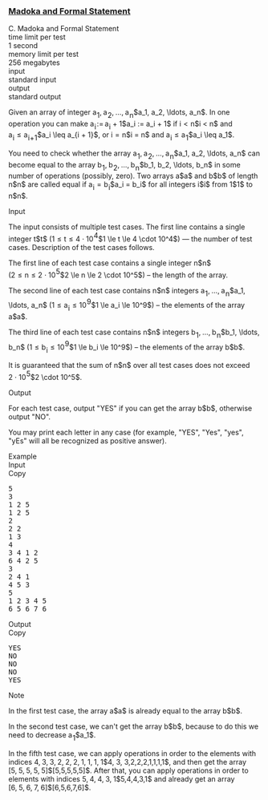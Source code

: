 <h3><a href="https://codeforces.com/contest/1717/problem/C" target="_blank" rel="noopener noreferrer">Madoka and Formal Statement</a></h3>

<div class="header"><div class="title">C. Madoka and Formal Statement</div><div class="time-limit"><div class="property-title">time limit per test</div>1 second</div><div class="memory-limit"><div class="property-title">memory limit per test</div>256 megabytes</div><div class="input-file input-standard"><div class="property-title">input</div>standard input</div><div class="output-file output-standard"><div class="property-title">output</div>standard output</div></div><div><p>Given an array of integer <span class="MathJax_Preview" style="color: inherit;"><span class="MJXp-math" id="MJXp-Span-1"><span class="MJXp-msubsup" id="MJXp-Span-2"><span class="MJXp-mi MJXp-italic" id="MJXp-Span-3" style="margin-right: 0.05em;">a</span><span class="MJXp-mn MJXp-script" id="MJXp-Span-4" style="vertical-align: -0.4em;">1</span></span><span class="MJXp-mo" id="MJXp-Span-5" style="margin-left: 0em; margin-right: 0.222em;">,</span><span class="MJXp-msubsup" id="MJXp-Span-6"><span class="MJXp-mi MJXp-italic" id="MJXp-Span-7" style="margin-right: 0.05em;">a</span><span class="MJXp-mn MJXp-script" id="MJXp-Span-8" style="vertical-align: -0.4em;">2</span></span><span class="MJXp-mo" id="MJXp-Span-9" style="margin-left: 0em; margin-right: 0.222em;">,</span><span class="MJXp-mo" id="MJXp-Span-10" style="margin-left: 0em; margin-right: 0em;">…</span><span class="MJXp-mo" id="MJXp-Span-11" style="margin-left: 0em; margin-right: 0.222em;">,</span><span class="MJXp-msubsup" id="MJXp-Span-12"><span class="MJXp-mi MJXp-italic" id="MJXp-Span-13" style="margin-right: 0.05em;">a</span><span class="MJXp-mi MJXp-italic MJXp-script" id="MJXp-Span-14" style="vertical-align: -0.4em;">n</span></span></span></span>$a_1, a_2, \ldots, a_n$. In one operation you can make <span class="MathJax_Preview" style="color: inherit;"><span class="MJXp-math" id="MJXp-Span-15"><span class="MJXp-msubsup" id="MJXp-Span-16"><span class="MJXp-mi MJXp-italic" id="MJXp-Span-17" style="margin-right: 0.05em;">a</span><span class="MJXp-mi MJXp-italic MJXp-script" id="MJXp-Span-18" style="vertical-align: -0.4em;">i</span></span><span class="MJXp-mo" id="MJXp-Span-19" style="margin-left: 0.111em; margin-right: 0.167em;">:=</span><span class="MJXp-msubsup" id="MJXp-Span-20"><span class="MJXp-mi MJXp-italic" id="MJXp-Span-21" style="margin-right: 0.05em;">a</span><span class="MJXp-mi MJXp-italic MJXp-script" id="MJXp-Span-22" style="vertical-align: -0.4em;">i</span></span><span class="MJXp-mo" id="MJXp-Span-23" style="margin-left: 0.267em; margin-right: 0.267em;">+</span><span class="MJXp-mn" id="MJXp-Span-24">1</span></span></span>$a_i := a_i + 1$ if <span class="MathJax_Preview" style="color: inherit;"><span class="MJXp-math" id="MJXp-Span-25"><span class="MJXp-mi MJXp-italic" id="MJXp-Span-26">i</span><span class="MJXp-mo" id="MJXp-Span-27" style="margin-left: 0.333em; margin-right: 0.333em;"><</span><span class="MJXp-mi MJXp-italic" id="MJXp-Span-28">n</span></span></span>$i < n$ and <span class="MathJax_Preview" style="color: inherit;"><span class="MJXp-math" id="MJXp-Span-29"><span class="MJXp-msubsup" id="MJXp-Span-30"><span class="MJXp-mi MJXp-italic" id="MJXp-Span-31" style="margin-right: 0.05em;">a</span><span class="MJXp-mi MJXp-italic MJXp-script" id="MJXp-Span-32" style="vertical-align: -0.4em;">i</span></span><span class="MJXp-mo" id="MJXp-Span-33" style="margin-left: 0.333em; margin-right: 0.333em;">≤</span><span class="MJXp-msubsup" id="MJXp-Span-34"><span class="MJXp-mi MJXp-italic" id="MJXp-Span-35" style="margin-right: 0.05em;">a</span><span class="MJXp-mrow MJXp-script" id="MJXp-Span-36" style="vertical-align: -0.4em;"><span class="MJXp-mi MJXp-italic" id="MJXp-Span-37">i</span><span class="MJXp-mo" id="MJXp-Span-38">+</span><span class="MJXp-mn" id="MJXp-Span-39">1</span></span></span></span></span>$a_i \leq a_{i + 1}$, or <span class="MathJax_Preview" style="color: inherit;"><span class="MJXp-math" id="MJXp-Span-40"><span class="MJXp-mi MJXp-italic" id="MJXp-Span-41">i</span><span class="MJXp-mo" id="MJXp-Span-42" style="margin-left: 0.333em; margin-right: 0.333em;">=</span><span class="MJXp-mi MJXp-italic" id="MJXp-Span-43">n</span></span></span>$i = n$ and <span class="MathJax_Preview" style="color: inherit;"><span class="MJXp-math" id="MJXp-Span-44"><span class="MJXp-msubsup" id="MJXp-Span-45"><span class="MJXp-mi MJXp-italic" id="MJXp-Span-46" style="margin-right: 0.05em;">a</span><span class="MJXp-mi MJXp-italic MJXp-script" id="MJXp-Span-47" style="vertical-align: -0.4em;">i</span></span><span class="MJXp-mo" id="MJXp-Span-48" style="margin-left: 0.333em; margin-right: 0.333em;">≤</span><span class="MJXp-msubsup" id="MJXp-Span-49"><span class="MJXp-mi MJXp-italic" id="MJXp-Span-50" style="margin-right: 0.05em;">a</span><span class="MJXp-mn MJXp-script" id="MJXp-Span-51" style="vertical-align: -0.4em;">1</span></span></span></span>$a_i \leq a_1$.</p><p>You need to check whether the array <span class="MathJax_Preview" style="color: inherit;"><span class="MJXp-math" id="MJXp-Span-52"><span class="MJXp-msubsup" id="MJXp-Span-53"><span class="MJXp-mi MJXp-italic" id="MJXp-Span-54" style="margin-right: 0.05em;">a</span><span class="MJXp-mn MJXp-script" id="MJXp-Span-55" style="vertical-align: -0.4em;">1</span></span><span class="MJXp-mo" id="MJXp-Span-56" style="margin-left: 0em; margin-right: 0.222em;">,</span><span class="MJXp-msubsup" id="MJXp-Span-57"><span class="MJXp-mi MJXp-italic" id="MJXp-Span-58" style="margin-right: 0.05em;">a</span><span class="MJXp-mn MJXp-script" id="MJXp-Span-59" style="vertical-align: -0.4em;">2</span></span><span class="MJXp-mo" id="MJXp-Span-60" style="margin-left: 0em; margin-right: 0.222em;">,</span><span class="MJXp-mo" id="MJXp-Span-61" style="margin-left: 0em; margin-right: 0em;">…</span><span class="MJXp-mo" id="MJXp-Span-62" style="margin-left: 0em; margin-right: 0.222em;">,</span><span class="MJXp-msubsup" id="MJXp-Span-63"><span class="MJXp-mi MJXp-italic" id="MJXp-Span-64" style="margin-right: 0.05em;">a</span><span class="MJXp-mi MJXp-italic MJXp-script" id="MJXp-Span-65" style="vertical-align: -0.4em;">n</span></span></span></span>$a_1, a_2, \ldots, a_n$ can become equal to the array <span class="MathJax_Preview" style="color: inherit;"><span class="MJXp-math" id="MJXp-Span-66"><span class="MJXp-msubsup" id="MJXp-Span-67"><span class="MJXp-mi MJXp-italic" id="MJXp-Span-68" style="margin-right: 0.05em;">b</span><span class="MJXp-mn MJXp-script" id="MJXp-Span-69" style="vertical-align: -0.4em;">1</span></span><span class="MJXp-mo" id="MJXp-Span-70" style="margin-left: 0em; margin-right: 0.222em;">,</span><span class="MJXp-msubsup" id="MJXp-Span-71"><span class="MJXp-mi MJXp-italic" id="MJXp-Span-72" style="margin-right: 0.05em;">b</span><span class="MJXp-mn MJXp-script" id="MJXp-Span-73" style="vertical-align: -0.4em;">2</span></span><span class="MJXp-mo" id="MJXp-Span-74" style="margin-left: 0em; margin-right: 0.222em;">,</span><span class="MJXp-mo" id="MJXp-Span-75" style="margin-left: 0em; margin-right: 0em;">…</span><span class="MJXp-mo" id="MJXp-Span-76" style="margin-left: 0em; margin-right: 0.222em;">,</span><span class="MJXp-msubsup" id="MJXp-Span-77"><span class="MJXp-mi MJXp-italic" id="MJXp-Span-78" style="margin-right: 0.05em;">b</span><span class="MJXp-mi MJXp-italic MJXp-script" id="MJXp-Span-79" style="vertical-align: -0.4em;">n</span></span></span></span>$b_1, b_2, \ldots, b_n$ in some number of operations (possibly, zero). Two arrays <span class="MathJax_Preview" style="color: inherit;"><span class="MJXp-math" id="MJXp-Span-80"><span class="MJXp-mi MJXp-italic" id="MJXp-Span-81">a</span></span></span>$a$ and <span class="MathJax_Preview" style="color: inherit;"><span class="MJXp-math" id="MJXp-Span-82"><span class="MJXp-mi MJXp-italic" id="MJXp-Span-83">b</span></span></span>$b$ of length <span class="MathJax_Preview" style="color: inherit;"><span class="MJXp-math" id="MJXp-Span-84"><span class="MJXp-mi MJXp-italic" id="MJXp-Span-85">n</span></span></span>$n$ are called equal if <span class="MathJax_Preview" style="color: inherit;"><span class="MJXp-math" id="MJXp-Span-86"><span class="MJXp-msubsup" id="MJXp-Span-87"><span class="MJXp-mi MJXp-italic" id="MJXp-Span-88" style="margin-right: 0.05em;">a</span><span class="MJXp-mi MJXp-italic MJXp-script" id="MJXp-Span-89" style="vertical-align: -0.4em;">i</span></span><span class="MJXp-mo" id="MJXp-Span-90" style="margin-left: 0.333em; margin-right: 0.333em;">=</span><span class="MJXp-msubsup" id="MJXp-Span-91"><span class="MJXp-mi MJXp-italic" id="MJXp-Span-92" style="margin-right: 0.05em;">b</span><span class="MJXp-mi MJXp-italic MJXp-script" id="MJXp-Span-93" style="vertical-align: -0.4em;">i</span></span></span></span>$a_i = b_i$ for all integers <span class="MathJax_Preview" style="color: inherit;"><span class="MJXp-math" id="MJXp-Span-94"><span class="MJXp-mi MJXp-italic" id="MJXp-Span-95">i</span></span></span>$i$ from <span class="MathJax_Preview" style="color: inherit;"><span class="MJXp-math" id="MJXp-Span-96"><span class="MJXp-mn" id="MJXp-Span-97">1</span></span></span>$1$ to <span class="MathJax_Preview" style="color: inherit;"><span class="MJXp-math" id="MJXp-Span-98"><span class="MJXp-mi MJXp-italic" id="MJXp-Span-99">n</span></span></span>$n$.</p></div><div class="input-specification"><div class="section-title">Input</div><p>The input consists of multiple test cases. The first line contains a single integer <span class="MathJax_Preview" style="color: inherit;"><span class="MJXp-math" id="MJXp-Span-100"><span class="MJXp-mi MJXp-italic" id="MJXp-Span-101">t</span></span></span>$t$ (<span class="MathJax_Preview" style="color: inherit;"><span class="MJXp-math" id="MJXp-Span-102"><span class="MJXp-mn" id="MJXp-Span-103">1</span><span class="MJXp-mo" id="MJXp-Span-104" style="margin-left: 0.333em; margin-right: 0.333em;">≤</span><span class="MJXp-mi MJXp-italic" id="MJXp-Span-105">t</span><span class="MJXp-mo" id="MJXp-Span-106" style="margin-left: 0.333em; margin-right: 0.333em;">≤</span><span class="MJXp-mn" id="MJXp-Span-107">4</span><span class="MJXp-mo" id="MJXp-Span-108" style="margin-left: 0.267em; margin-right: 0.267em;">⋅</span><span class="MJXp-msubsup" id="MJXp-Span-109"><span class="MJXp-mn" id="MJXp-Span-110" style="margin-right: 0.05em;">10</span><span class="MJXp-mn MJXp-script" id="MJXp-Span-111" style="vertical-align: 0.5em;">4</span></span></span></span>$1 \le t \le 4 \cdot 10^4$) — the number of test cases. Description of the test cases follows.</p><p>The first line of each test case contains a single integer <span class="MathJax_Preview" style="color: inherit;"><span class="MJXp-math" id="MJXp-Span-112"><span class="MJXp-mi MJXp-italic" id="MJXp-Span-113">n</span></span></span>$n$ (<span class="MathJax_Preview" style="color: inherit;"><span class="MJXp-math" id="MJXp-Span-114"><span class="MJXp-mn" id="MJXp-Span-115">2</span><span class="MJXp-mo" id="MJXp-Span-116" style="margin-left: 0.333em; margin-right: 0.333em;">≤</span><span class="MJXp-mi MJXp-italic" id="MJXp-Span-117">n</span><span class="MJXp-mo" id="MJXp-Span-118" style="margin-left: 0.333em; margin-right: 0.333em;">≤</span><span class="MJXp-mn" id="MJXp-Span-119">2</span><span class="MJXp-mo" id="MJXp-Span-120" style="margin-left: 0.267em; margin-right: 0.267em;">⋅</span><span class="MJXp-msubsup" id="MJXp-Span-121"><span class="MJXp-mn" id="MJXp-Span-122" style="margin-right: 0.05em;">10</span><span class="MJXp-mn MJXp-script" id="MJXp-Span-123" style="vertical-align: 0.5em;">5</span></span></span></span>$2 \le n \le 2 \cdot 10^5$) – the length of the array.</p><p>The second line of each test case contains <span class="MathJax_Preview" style="color: inherit;"><span class="MJXp-math" id="MJXp-Span-124"><span class="MJXp-mi MJXp-italic" id="MJXp-Span-125">n</span></span></span>$n$ integers <span class="MathJax_Preview" style="color: inherit;"><span class="MJXp-math" id="MJXp-Span-126"><span class="MJXp-msubsup" id="MJXp-Span-127"><span class="MJXp-mi MJXp-italic" id="MJXp-Span-128" style="margin-right: 0.05em;">a</span><span class="MJXp-mn MJXp-script" id="MJXp-Span-129" style="vertical-align: -0.4em;">1</span></span><span class="MJXp-mo" id="MJXp-Span-130" style="margin-left: 0em; margin-right: 0.222em;">,</span><span class="MJXp-mo" id="MJXp-Span-131" style="margin-left: 0em; margin-right: 0em;">…</span><span class="MJXp-mo" id="MJXp-Span-132" style="margin-left: 0em; margin-right: 0.222em;">,</span><span class="MJXp-msubsup" id="MJXp-Span-133"><span class="MJXp-mi MJXp-italic" id="MJXp-Span-134" style="margin-right: 0.05em;">a</span><span class="MJXp-mi MJXp-italic MJXp-script" id="MJXp-Span-135" style="vertical-align: -0.4em;">n</span></span></span></span>$a_1, \ldots, a_n$ (<span class="MathJax_Preview" style="color: inherit;"><span class="MJXp-math" id="MJXp-Span-136"><span class="MJXp-mn" id="MJXp-Span-137">1</span><span class="MJXp-mo" id="MJXp-Span-138" style="margin-left: 0.333em; margin-right: 0.333em;">≤</span><span class="MJXp-msubsup" id="MJXp-Span-139"><span class="MJXp-mi MJXp-italic" id="MJXp-Span-140" style="margin-right: 0.05em;">a</span><span class="MJXp-mi MJXp-italic MJXp-script" id="MJXp-Span-141" style="vertical-align: -0.4em;">i</span></span><span class="MJXp-mo" id="MJXp-Span-142" style="margin-left: 0.333em; margin-right: 0.333em;">≤</span><span class="MJXp-msubsup" id="MJXp-Span-143"><span class="MJXp-mn" id="MJXp-Span-144" style="margin-right: 0.05em;">10</span><span class="MJXp-mn MJXp-script" id="MJXp-Span-145" style="vertical-align: 0.5em;">9</span></span></span></span>$1 \le a_i \le 10^9$) – the elements of the array <span class="MathJax_Preview" style="color: inherit;"><span class="MJXp-math" id="MJXp-Span-146"><span class="MJXp-mi MJXp-italic" id="MJXp-Span-147">a</span></span></span>$a$.</p><p>The third line of each test case contains <span class="MathJax_Preview" style="color: inherit;"><span class="MJXp-math" id="MJXp-Span-148"><span class="MJXp-mi MJXp-italic" id="MJXp-Span-149">n</span></span></span>$n$ integers <span class="MathJax_Preview" style="color: inherit;"><span class="MJXp-math" id="MJXp-Span-150"><span class="MJXp-msubsup" id="MJXp-Span-151"><span class="MJXp-mi MJXp-italic" id="MJXp-Span-152" style="margin-right: 0.05em;">b</span><span class="MJXp-mn MJXp-script" id="MJXp-Span-153" style="vertical-align: -0.4em;">1</span></span><span class="MJXp-mo" id="MJXp-Span-154" style="margin-left: 0em; margin-right: 0.222em;">,</span><span class="MJXp-mo" id="MJXp-Span-155" style="margin-left: 0em; margin-right: 0em;">…</span><span class="MJXp-mo" id="MJXp-Span-156" style="margin-left: 0em; margin-right: 0.222em;">,</span><span class="MJXp-msubsup" id="MJXp-Span-157"><span class="MJXp-mi MJXp-italic" id="MJXp-Span-158" style="margin-right: 0.05em;">b</span><span class="MJXp-mi MJXp-italic MJXp-script" id="MJXp-Span-159" style="vertical-align: -0.4em;">n</span></span></span></span>$b_1, \ldots, b_n$ (<span class="MathJax_Preview" style="color: inherit;"><span class="MJXp-math" id="MJXp-Span-160"><span class="MJXp-mn" id="MJXp-Span-161">1</span><span class="MJXp-mo" id="MJXp-Span-162" style="margin-left: 0.333em; margin-right: 0.333em;">≤</span><span class="MJXp-msubsup" id="MJXp-Span-163"><span class="MJXp-mi MJXp-italic" id="MJXp-Span-164" style="margin-right: 0.05em;">b</span><span class="MJXp-mi MJXp-italic MJXp-script" id="MJXp-Span-165" style="vertical-align: -0.4em;">i</span></span><span class="MJXp-mo" id="MJXp-Span-166" style="margin-left: 0.333em; margin-right: 0.333em;">≤</span><span class="MJXp-msubsup" id="MJXp-Span-167"><span class="MJXp-mn" id="MJXp-Span-168" style="margin-right: 0.05em;">10</span><span class="MJXp-mn MJXp-script" id="MJXp-Span-169" style="vertical-align: 0.5em;">9</span></span></span></span>$1 \le b_i \le 10^9$) – the elements of the array <span class="MathJax_Preview" style="color: inherit;"><span class="MJXp-math" id="MJXp-Span-170"><span class="MJXp-mi MJXp-italic" id="MJXp-Span-171">b</span></span></span>$b$.</p><p>It is guaranteed that the sum of <span class="MathJax_Preview" style="color: inherit;"><span class="MJXp-math" id="MJXp-Span-172"><span class="MJXp-mi MJXp-italic" id="MJXp-Span-173">n</span></span></span>$n$ over all test cases does not exceed <span class="MathJax_Preview" style="color: inherit;"><span class="MJXp-math" id="MJXp-Span-174"><span class="MJXp-mn" id="MJXp-Span-175">2</span><span class="MJXp-mo" id="MJXp-Span-176" style="margin-left: 0.267em; margin-right: 0.267em;">⋅</span><span class="MJXp-msubsup" id="MJXp-Span-177"><span class="MJXp-mn" id="MJXp-Span-178" style="margin-right: 0.05em;">10</span><span class="MJXp-mn MJXp-script" id="MJXp-Span-179" style="vertical-align: 0.5em;">5</span></span></span></span>$2 \cdot 10^5$.</p></div><div class="output-specification"><div class="section-title">Output</div><p>For each test case, output "<span class="tex-font-style-tt">YES</span>" if you can get the array <span class="MathJax_Preview" style="color: inherit;"><span class="MJXp-math" id="MJXp-Span-180"><span class="MJXp-mi MJXp-italic" id="MJXp-Span-181">b</span></span></span>$b$, otherwise output "<span class="tex-font-style-tt">NO</span>".</p><p>You may print each letter in any case (for example, "<span class="tex-font-style-tt">YES</span>", "<span class="tex-font-style-tt">Yes</span>", "<span class="tex-font-style-tt">yes</span>", "<span class="tex-font-style-tt">yEs</span>" will all be recognized as positive answer).</p></div><div class="sample-tests"><div class="section-title">Example</div><div class="sample-test"><div class="input"><div class="title">Input<div title="Copy" data-clipboard-target="#id00025756281571256867" id="id004930344965920108" class="input-output-copier">Copy</div></div><pre id="id00025756281571256867"><div class="test-example-line test-example-line-even test-example-line-0">5</div><div class="test-example-line test-example-line-odd test-example-line-1">3</div><div class="test-example-line test-example-line-odd test-example-line-1">1 2 5</div><div class="test-example-line test-example-line-odd test-example-line-1">1 2 5</div><div class="test-example-line test-example-line-even test-example-line-2">2</div><div class="test-example-line test-example-line-even test-example-line-2">2 2</div><div class="test-example-line test-example-line-even test-example-line-2">1 3</div><div class="test-example-line test-example-line-odd test-example-line-3">4</div><div class="test-example-line test-example-line-odd test-example-line-3">3 4 1 2</div><div class="test-example-line test-example-line-odd test-example-line-3">6 4 2 5</div><div class="test-example-line test-example-line-even test-example-line-4">3</div><div class="test-example-line test-example-line-even test-example-line-4">2 4 1</div><div class="test-example-line test-example-line-even test-example-line-4">4 5 3</div><div class="test-example-line test-example-line-odd test-example-line-5">5</div><div class="test-example-line test-example-line-odd test-example-line-5">1 2 3 4 5</div><div class="test-example-line test-example-line-odd test-example-line-5">6 5 6 7 6</div></pre></div><div class="output"><div class="title">Output<div title="Copy" data-clipboard-target="#id0026390328779122785" id="id006037386242354315" class="input-output-copier">Copy</div></div><pre id="id0026390328779122785">YES
NO
NO
NO
YES
</pre></div></div></div><div class="note"><div class="section-title">Note</div><p>In the first test case, the array <span class="MathJax_Preview" style="color: inherit;"><span class="MJXp-math" id="MJXp-Span-182"><span class="MJXp-mi MJXp-italic" id="MJXp-Span-183">a</span></span></span>$a$ is already equal to the array <span class="MathJax_Preview" style="color: inherit;"><span class="MJXp-math" id="MJXp-Span-184"><span class="MJXp-mi MJXp-italic" id="MJXp-Span-185">b</span></span></span>$b$.</p><p>In the second test case, we can't get the array <span class="MathJax_Preview" style="color: inherit;"><span class="MJXp-math" id="MJXp-Span-186"><span class="MJXp-mi MJXp-italic" id="MJXp-Span-187">b</span></span></span>$b$, because to do this we need to decrease <span class="MathJax_Preview" style="color: inherit;"><span class="MJXp-math" id="MJXp-Span-188"><span class="MJXp-msubsup" id="MJXp-Span-189"><span class="MJXp-mi MJXp-italic" id="MJXp-Span-190" style="margin-right: 0.05em;">a</span><span class="MJXp-mn MJXp-script" id="MJXp-Span-191" style="vertical-align: -0.4em;">1</span></span></span></span>$a_1$.</p><p>In the fifth test case, we can apply operations in order to the elements with indices <span class="MathJax_Preview" style="color: inherit;"><span class="MJXp-math" id="MJXp-Span-192"><span class="MJXp-mn" id="MJXp-Span-193">4</span><span class="MJXp-mo" id="MJXp-Span-194" style="margin-left: 0em; margin-right: 0.222em;">,</span><span class="MJXp-mn" id="MJXp-Span-195">3</span><span class="MJXp-mo" id="MJXp-Span-196" style="margin-left: 0em; margin-right: 0.222em;">,</span><span class="MJXp-mn" id="MJXp-Span-197">3</span><span class="MJXp-mo" id="MJXp-Span-198" style="margin-left: 0em; margin-right: 0.222em;">,</span><span class="MJXp-mn" id="MJXp-Span-199">2</span><span class="MJXp-mo" id="MJXp-Span-200" style="margin-left: 0em; margin-right: 0.222em;">,</span><span class="MJXp-mn" id="MJXp-Span-201">2</span><span class="MJXp-mo" id="MJXp-Span-202" style="margin-left: 0em; margin-right: 0.222em;">,</span><span class="MJXp-mn" id="MJXp-Span-203">2</span><span class="MJXp-mo" id="MJXp-Span-204" style="margin-left: 0em; margin-right: 0.222em;">,</span><span class="MJXp-mn" id="MJXp-Span-205">1</span><span class="MJXp-mo" id="MJXp-Span-206" style="margin-left: 0em; margin-right: 0.222em;">,</span><span class="MJXp-mn" id="MJXp-Span-207">1</span><span class="MJXp-mo" id="MJXp-Span-208" style="margin-left: 0em; margin-right: 0.222em;">,</span><span class="MJXp-mn" id="MJXp-Span-209">1</span><span class="MJXp-mo" id="MJXp-Span-210" style="margin-left: 0em; margin-right: 0.222em;">,</span><span class="MJXp-mn" id="MJXp-Span-211">1</span></span></span>$4, 3, 3,2,2,2,1,1,1,1$, and then get the array <span class="MathJax_Preview" style="color: inherit;"><span class="MJXp-math" id="MJXp-Span-212"><span class="MJXp-mo" id="MJXp-Span-213" style="margin-left: 0em; margin-right: 0em;">[</span><span class="MJXp-mn" id="MJXp-Span-214">5</span><span class="MJXp-mo" id="MJXp-Span-215" style="margin-left: 0em; margin-right: 0.222em;">,</span><span class="MJXp-mn" id="MJXp-Span-216">5</span><span class="MJXp-mo" id="MJXp-Span-217" style="margin-left: 0em; margin-right: 0.222em;">,</span><span class="MJXp-mn" id="MJXp-Span-218">5</span><span class="MJXp-mo" id="MJXp-Span-219" style="margin-left: 0em; margin-right: 0.222em;">,</span><span class="MJXp-mn" id="MJXp-Span-220">5</span><span class="MJXp-mo" id="MJXp-Span-221" style="margin-left: 0em; margin-right: 0.222em;">,</span><span class="MJXp-mn" id="MJXp-Span-222">5</span><span class="MJXp-mo" id="MJXp-Span-223" style="margin-left: 0em; margin-right: 0em;">]</span></span></span>$[5,5,5,5,5]$. After that, you can apply operations in order to elements with indices <span class="MathJax_Preview" style="color: inherit;"><span class="MJXp-math" id="MJXp-Span-224"><span class="MJXp-mn" id="MJXp-Span-225">5</span><span class="MJXp-mo" id="MJXp-Span-226" style="margin-left: 0em; margin-right: 0.222em;">,</span><span class="MJXp-mn" id="MJXp-Span-227">4</span><span class="MJXp-mo" id="MJXp-Span-228" style="margin-left: 0em; margin-right: 0.222em;">,</span><span class="MJXp-mn" id="MJXp-Span-229">4</span><span class="MJXp-mo" id="MJXp-Span-230" style="margin-left: 0em; margin-right: 0.222em;">,</span><span class="MJXp-mn" id="MJXp-Span-231">3</span><span class="MJXp-mo" id="MJXp-Span-232" style="margin-left: 0em; margin-right: 0.222em;">,</span><span class="MJXp-mn" id="MJXp-Span-233">1</span></span></span>$5,4,4,3,1$ and already get an array <span class="MathJax_Preview" style="color: inherit;"><span class="MJXp-math" id="MJXp-Span-234"><span class="MJXp-mo" id="MJXp-Span-235" style="margin-left: 0em; margin-right: 0em;">[</span><span class="MJXp-mn" id="MJXp-Span-236">6</span><span class="MJXp-mo" id="MJXp-Span-237" style="margin-left: 0em; margin-right: 0.222em;">,</span><span class="MJXp-mn" id="MJXp-Span-238">5</span><span class="MJXp-mo" id="MJXp-Span-239" style="margin-left: 0em; margin-right: 0.222em;">,</span><span class="MJXp-mn" id="MJXp-Span-240">6</span><span class="MJXp-mo" id="MJXp-Span-241" style="margin-left: 0em; margin-right: 0.222em;">,</span><span class="MJXp-mn" id="MJXp-Span-242">7</span><span class="MJXp-mo" id="MJXp-Span-243" style="margin-left: 0em; margin-right: 0.222em;">,</span><span class="MJXp-mn" id="MJXp-Span-244">6</span><span class="MJXp-mo" id="MJXp-Span-245" style="margin-left: 0em; margin-right: 0em;">]</span></span></span>$[6,5,6,7,6]$.</p></div>